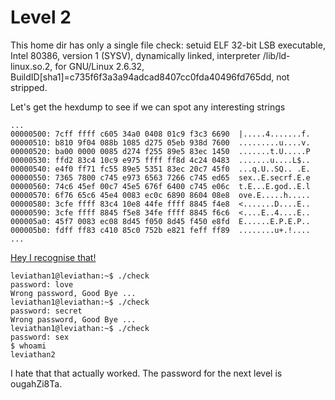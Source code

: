 # Level 2

This home dir has only a single file check: setuid ELF 32-bit LSB executable, Intel 80386, version 1 (SYSV), dynamically linked, interpreter /lib/ld-linux.so.2, for GNU/Linux 2.6.32, BuildID[sha1]=c735f6f3a3a94adcad8407cc0fda40496fd765dd, not stripped.

Let's get the hexdump to see if we can spot any interesting strings

```
...
00000500: 7cff ffff c605 34a0 0408 01c9 f3c3 6690  |.....4.......f.
00000510: b810 9f04 088b 1085 d275 05eb 938d 7600  .........u....v.
00000520: ba00 0000 0085 d274 f255 89e5 83ec 1450  .......t.U.....P
00000530: ffd2 83c4 10c9 e975 ffff ff8d 4c24 0483  .......u....L$..
00000540: e4f0 ff71 fc55 89e5 5351 83ec 20c7 45f0  ...q.U..SQ.. .E.
00000550: 7365 7800 c745 e973 6563 7266 c745 ed65  sex..E.secrf.E.e
00000560: 74c6 45ef 00c7 45e5 676f 6400 c745 e06c  t.E...E.god..E.l
00000570: 6f76 65c6 45e4 0083 ec0c 6890 8604 08e8  ove.E.....h.....
00000580: 3cfe ffff 83c4 10e8 44fe ffff 8845 f4e8  <.......D....E..
00000590: 3cfe ffff 8845 f5e8 34fe ffff 8845 f6c6  <....E..4....E..
000005a0: 45f7 0083 ec08 8d45 f050 8d45 f450 e8fd  E......E.P.E.P..
000005b0: fdff ff83 c410 85c0 752b e821 feff ff89  ........u+.!....
...
```

[Hey I recognise that!](https://www.youtube.com/watch?v=0Jx8Eay5fWQ)

```
leviathan1@leviathan:~$ ./check 
password: love
Wrong password, Good Bye ...
leviathan1@leviathan:~$ ./check 
password: secret
Wrong password, Good Bye ...
leviathan1@leviathan:~$ ./check 
password: sex
$ whoami
leviathan2
```

I hate that that actually worked. The password for the next level is ougahZi8Ta.

